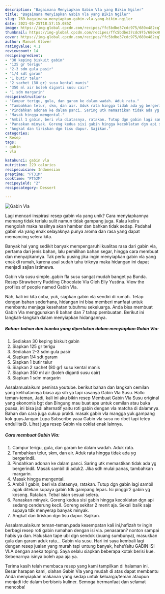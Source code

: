 ```yaml
---
description: "Bagaimana Menyiapkan Gabin Vla yang Bikin Ngiler"
title: "Bagaimana Menyiapkan Gabin Vla yang Bikin Ngiler"
slug: 769-bagaimana-menyiapkan-gabin-vla-yang-bikin-ngiler
date: 2021-05-25T18:57:15.085Z
image: https://img-global.cpcdn.com/recipes/ffc5bdbe37cdc975/680x482cq70/gabin-vla-foto-resep-utama.jpg
thumbnail: https://img-global.cpcdn.com/recipes/ffc5bdbe37cdc975/680x482cq70/gabin-vla-foto-resep-utama.jpg
cover: https://img-global.cpcdn.com/recipes/ffc5bdbe37cdc975/680x482cq70/gabin-vla-foto-resep-utama.jpg
author: Manuel Glover
ratingvalue: 4.1
reviewcount: 14
recipeingredient:
- "30 keping biskuit gabin"
- "125 gr terigu"
- "2-3 sdm gula pasir"
- "1/4 sdt garam"
- "1 butir telur"
- "2 sachet (80 gr) susu kental manis"
- "350 ml air boleh diganti susu cair"
- "1 sdm margarin"
recipeinstructions:
- "Campur terigu, gula, dan garam ke dalam wadah. Aduk rata."
- "Tambahkan telur, skm, dan air. Aduk rata hingga tidak ada yg bergerindil."
- "Pindahkan adonan ke dalam panci. Saring utk memastikan tidak ada yg bergerindil. Masak sambil di aduk2. Jika sdh mulai panas, tambahkan margarin."
- "Masak hingga mengental."
- "Ambil 1 gabin, beri vla diatasnya, ratakan. Tutup dgn gabin lagi sambil agak ditekan supaya gabin tdk gampang lepas. Isi pinggir2 gabin yg kosong. Ratakan. Tebal isian sesuai selera."
- "Panaskan minyak. Goreng kedua sisi gabin hingga kecoklatan dgn api sedang cenderung kecil. Goreng sekitar 2 menit aja. Sekali balik saja supaya tdk menyerap banyak minyak."
- "Angkat dan tiriskan dgn tisu dapur. Sajikan."
categories:
- Resep
tags:
- gabin
- vla

katakunci: gabin vla 
nutrition: 229 calories
recipecuisine: Indonesian
preptime: "PT31M"
cooktime: "PT52M"
recipeyield: "2"
recipecategory: Dessert

---
```



![Gabin Vla](https://img-global.cpcdn.com/recipes/ffc5bdbe37cdc975/680x482cq70/gabin-vla-foto-resep-utama.jpg)

Lagi mencari inspirasi resep gabin vla yang unik? Cara menyiapkannya memang tidak terlalu sulit namun tidak gampang juga. Kalau keliru mengolah maka hasilnya akan hambar dan bahkan tidak sedap. Padahal gabin vla yang enak selayaknya punya aroma dan rasa yang dapat memancing selera kita.

Banyak hal yang sedikit banyak mempengaruhi kualitas rasa dari gabin vla, pertama dari jenis bahan, lalu pemilihan bahan segar, hingga cara membuat dan menyajikannya. Tak perlu pusing jika ingin menyiapkan gabin vla yang enak di rumah, karena asal sudah tahu triknya maka hidangan ini dapat menjadi sajian istimewa.

Gabin vla susu simple..gabin fla susu sangat mudah banget ya Bunda. Resep Strawberry Pudding Chocolate Vla Oleh Elly Yustina. View the profiles of people named Gabin Vla.


Nah, kali ini kita coba, yuk, siapkan gabin vla sendiri di rumah. Tetap dengan bahan sederhana, hidangan ini bisa memberi manfaat untuk membantu menjaga kesehatan tubuhmu sekeluarga. Anda bisa membuat Gabin Vla menggunakan 8 bahan dan 7 tahap pembuatan. Berikut ini langkah-langkah dalam menyiapkan hidangannya.

<!--inarticleads1-->

##### Bahan-bahan dan bumbu yang diperlukan dalam menyiapkan Gabin Vla:

1. Sediakan 30 keping biskuit gabin
1. Siapkan 125 gr terigu
1. Sediakan 2-3 sdm gula pasir
1. Siapkan 1/4 sdt garam
1. Siapkan 1 butir telur
1. Siapkan 2 sachet (80 gr) susu kental manis
1. Siapkan 350 ml air (boleh diganti susu cair)
1. Siapkan 1 sdm margarin


Assalamualaikum pemirsa youtube. berikut bahan dan langkah cemilan yang kelihatannya biasa aja sih ya tapi rasanya Gabin Vla Susu. Hallo teman-teman, Jadi, kali ini aku bikin resep Membuat Gabin Vla Susu original yang ekonomis bgt dan Bingung mau buat apa untuk cemilan atau buka puasa, ini bisa jadi alternatif yaitu roti gabin dengan vla matcha di dalamnya. Bahan dan cara juga cukup prakti. masak gabin vla mangga yuk.gampang kok guysJangan Lupa Subscribe yaaa Gabin vla susu no ribet tapi tetep endullita😋. Lihat juga resep Gabin vla coklat enak lainnya. 

<!--inarticleads2-->

##### Cara membuat Gabin Vla:

1. Campur terigu, gula, dan garam ke dalam wadah. Aduk rata.
1. Tambahkan telur, skm, dan air. Aduk rata hingga tidak ada yg bergerindil.
1. Pindahkan adonan ke dalam panci. Saring utk memastikan tidak ada yg bergerindil. Masak sambil di aduk2. Jika sdh mulai panas, tambahkan margarin.
1. Masak hingga mengental.
1. Ambil 1 gabin, beri vla diatasnya, ratakan. Tutup dgn gabin lagi sambil agak ditekan supaya gabin tdk gampang lepas. Isi pinggir2 gabin yg kosong. Ratakan. Tebal isian sesuai selera.
1. Panaskan minyak. Goreng kedua sisi gabin hingga kecoklatan dgn api sedang cenderung kecil. Goreng sekitar 2 menit aja. Sekali balik saja supaya tdk menyerap banyak minyak.
1. Angkat dan tiriskan dgn tisu dapur. Sajikan.


Assalamualaikum teman-teman,pada kesempatan kali ini,hafizah tv ingin berbagi resep roti gabin rumahan dengan isi vla. penasaran? nonton sampai habis ya dan. Haluskan tape ubi dgn sendok (buang sumbunya), masukkan gula dan garam aduk rata… Gabin vla susu. Hari ini saya kembali lagi dengan resep jualan yang murah tapi untung banyak, heheYaitu GABIN ISI VLA dengan aneka toping. Saya selalu siapkan beberapa kotak berisi kue. Sebenarnya isinya boleh apa aja ya. 

Terima kasih telah membaca resep yang kami tampilkan di halaman ini. Besar harapan kami, olahan Gabin Vla yang mudah di atas dapat membantu Anda menyiapkan makanan yang sedap untuk keluarga/teman ataupun menjadi ide dalam berbisnis kuliner. Semoga bermanfaat dan selamat mencoba!
